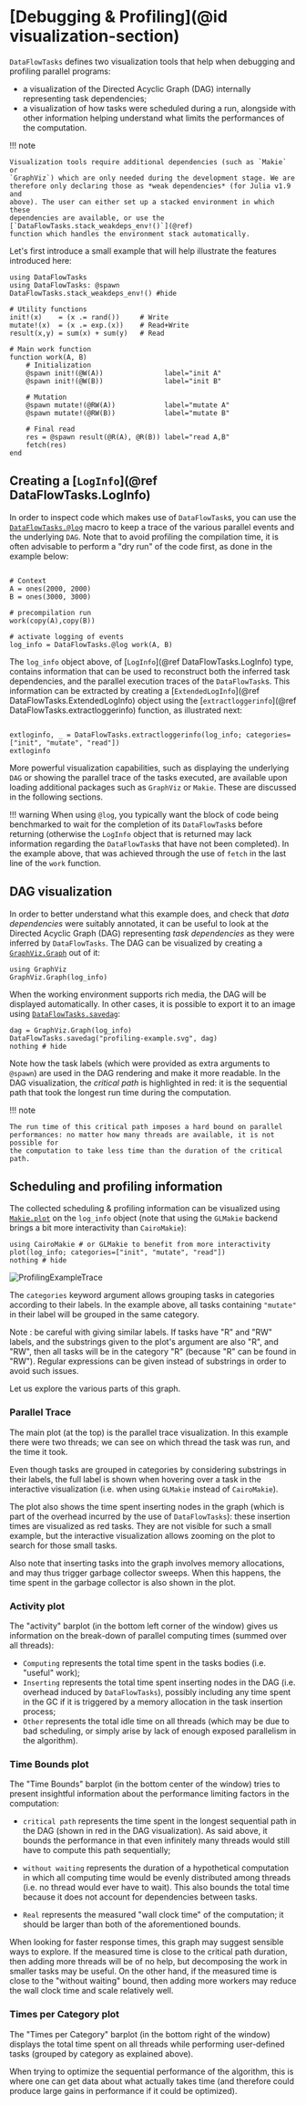# [Debugging & Profiling](@id visualization-section)

`DataFlowTasks` defines two visualization tools that help when debugging and
profiling parallel programs:

- a visualization of the Directed Acyclic Graph (DAG) internally representing
  task dependencies;
- a visualization of how tasks were scheduled during a run, alongside with other
  information helping understand what limits the performances of the computation.

!!! note

    Visualization tools require additional dependencies (such as `Makie` or
    `GraphViz`) which are only needed during the development stage. We are
    therefore only declaring those as *weak dependencies* (for Julia v1.9 and
    above). The user can either set up a stacked environment in which these
    dependencies are available, or use the [`DataFlowTasks.stack_weakdeps_env!()`](@ref)
    function which handles the environment stack automatically.

Let's first introduce a small example that will help illustrate the features
introduced here:

```@example profiling
using DataFlowTasks
using DataFlowTasks: @spawn
DataFlowTasks.stack_weakdeps_env!() #hide

# Utility functions
init!(x)    = (x .= rand())     # Write
mutate!(x)  = (x .= exp.(x))    # Read+Write
result(x,y) = sum(x) + sum(y)   # Read

# Main work function
function work(A, B)
    # Initialization
    @spawn init!(@W(A))               label="init A"
    @spawn init!(@W(B))               label="init B"

    # Mutation
    @spawn mutate!(@RW(A))            label="mutate A"
    @spawn mutate!(@RW(B))            label="mutate B"

    # Final read
    res = @spawn result(@R(A), @R(B)) label="read A,B"
    fetch(res)
end
```

## Creating a [`LogInfo`](@ref DataFlowTasks.LogInfo)

In order to inspect code which makes use of `DataFlowTask`s, you
can use the [`DataFlowTasks.@log`](@ref) macro to keep a trace of
the various parallel events and the underlying `DAG`. Note that to avoid
profiling the compilation time, it is often advisable to perform a "dry run" of
the code first, as done in the example below:

```@example profiling

# Context
A = ones(2000, 2000)
B = ones(3000, 3000)

# precompilation run
work(copy(A),copy(B)) 

# activate logging of events
log_info = DataFlowTasks.@log work(A, B)
```

The `log_info` object above, of [`LogInfo`](@ref DataFlowTasks.LogInfo) type,
contains information that can be used to reconstruct both the inferred task
dependencies, and the parallel execution traces of the `DataFlowTask`s. This
information can be extracted by creating a [`ExtendedLogInfo`](@ref
DataFlowTasks.ExtendedLogInfo) object using the [`extractloggerinfo`](@ref
DataFlowTasks.extractloggerinfo) function, as illustrated next:

```@example profiling

extloginfo, _ = DataFlowTasks.extractloggerinfo(log_info; categories=["init", "mutate", "read"])
extloginfo

```

More powerful visualization capabilities, such as displaying the underlying
`DAG` or showing the parallel trace of the tasks executed, are available upon
loading additional packages such as `GraphViz` or `Makie`. These are discussed
in the following sections.

!!! warning
    When using `@log`, you typically want the block of code being benchmarked
    to wait for the completion of its `DataFlowTask`s before returning
    (otherwise the `LogInfo` object that is returned may lack information
    regarding the `DataFlowTask`s that have not been completed). In the example
    above, that was achieved through the use of `fetch` in the last line of the
    `work` function.

## DAG visualization

In order to better understand what this example does, and check that *data
dependencies* were suitably annotated, it can be useful to look at the Directed
Acyclic Graph (DAG) representing *task dependencies* as they were inferred by
`DataFlowTasks`. The DAG can be visualized by creating a
[`GraphViz.Graph`](@ref) out of it:

```@example profiling
using GraphViz
GraphViz.Graph(log_info)
```

When the working environment supports rich media, the DAG will be displayed
automatically. In other cases, it is possible to export it to an image using
[`DataFlowTasks.savedag`](@ref):

```@example profiling
dag = GraphViz.Graph(log_info)
DataFlowTasks.savedag("profiling-example.svg", dag)
nothing # hide
```

Note how the task labels (which were provided as extra arguments to `@spawn`)
are used in the DAG rendering and make it more readable. In the DAG
visualization, the *critical path* is highlighted in red: it is the sequential
path that took the longest run time during the computation.

!!! note 

    The run time of this critical path imposes a hard bound on parallel
    performances: no matter how many threads are available, it is not possible for
    the computation to take less time than the duration of the critical path.

## Scheduling and profiling information

The collected scheduling & profiling information can be visualized using
[`Makie.plot`](@ref) on the `log_info` object (note that using the `GLMakie`
backend brings a bit more interactivity than `CairoMakie`):

```@example profiling
using CairoMakie # or GLMakie to benefit from more interactivity
plot(log_info; categories=["init", "mutate", "read"])
nothing # hide
```

![ProfilingExampleTrace](profiling_example.png)

The `categories` keyword argument allows grouping tasks in categories according
to their labels. In the example above, all tasks containing `"mutate"` in their
label will be grouped in the same category.

Note : be careful with giving similar labels. If tasks have "R" and "RW" labels,
and the substrings given to the plot's argument are also "R", and "RW", then all
tasks will be in the category "R" (because "R" can be found in "RW"). Regular
expressions can be given instead of substrings in order to avoid such issues.

Let us explore the various parts of this graph.

### Parallel Trace

The main plot (at the top) is the parallel trace visualization. In this example
there were two threads; we can see on which thread the task was run, and the
time it took.

Even though tasks are grouped in categories by considering substrings in their
labels, the full label is shown when hovering over a task in the interactive
visualization (i.e. when using `GLMakie` instead of `CairoMakie`).

The plot also shows the time spent inserting nodes in the graph (which is part
of the overhead incurred by the use of `DataFlowTasks`): these insertion times
are visualized as red tasks. They are not visible for such a small example, but
the interactive visualization allows zooming on the plot to search for those
small tasks.

Also note that inserting tasks into the graph involves memory allocations, and
may thus trigger garbage collector sweeps. When this happens, the time spent in
the garbage collector is also shown in the plot.

### Activity plot

The "activity" barplot (in the bottom left corner of the window) gives us
information on the break-down of parallel computing times (summed over all threads):

* `Computing` represents the total time spent in the tasks bodies (i.e. "useful"
  work);
* `Inserting` represents the total time spent inserting nodes in the DAG
  (i.e. overhead induced by `DataFlowTasks`), possibly including any time spent
  in the GC if it is triggered by a memory allocation in the task insertion process;
* `Other` represents the total idle time on all threads (which may be due to bad
  scheduling, or simply arise by lack of enough exposed parallelism in the
  algorithm).

### Time Bounds plot

The "Time Bounds" barplot (in the bottom center of the window) tries to present
insightful information about the performance limiting factors in the computation:

- `critical path` represents the time spent in the longest sequential path in
  the DAG (shown in red in the DAG visualization). As said above, it bounds the
  performance in that even infinitely many threads would still have to compute
  this path sequentially;
  
- `without waiting` represents the duration of a hypothetical computation in
  which all computing time would be evenly distributed among threads (i.e. no
  thread would ever have to wait). This also bounds the total time because it
  does not account for dependencies between tasks.
  
- `Real` represents the measured "wall clock time" of the computation; it should
  be larger than both of the aforementioned bounds.
  
When looking for faster response times, this graph may suggest sensible ways to
explore. If the measured time is close to the critical path duration, then
adding more threads will be of no help, but decomposing the work in smaller
tasks may be useful. On the other hand, if the measured time is close to the
"without waiting" bound, then adding more workers may reduce the wall clock time
and scale relatively well.

### Times per Category plot

The "Times per Category" barplot (in the bottom right of the window) displays
the total time spent on all threads while performing user-defined tasks (grouped
by category as explained above).

When trying to optimize the sequential performance of the algorithm, this is
where one can get data about what actually takes time (and therefore could
produce large gains in performance if it could be optimized).
